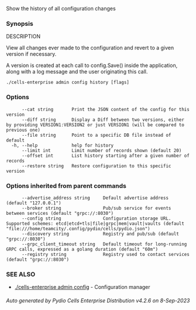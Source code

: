 Show the history of all configuration changes

### Synopsis


DESCRIPTION

  View all changes ever made to the configuration and revert to a given version if necessary.

  A version is created at each call to config.Save() inside the application, along with a log message
  and the user originating this call.


```
./cells-enterprise admin config history [flags]
```

### Options

```
      --cat string       Print the JSON content of the config for this version
      --diff string      Display a Diff between two versions, either by providing VERSION1:VERSION2 or just VERSION1 (will be compared to previous one)
      --file string      Point to a specific DB file instead of default
  -h, --help             help for history
      --limit int        Limit number of records shown (default 20)
      --offset int       List history starting after a given number of records
      --restore string   Restore configuration to this specific version
```

### Options inherited from parent commands

```
      --advertise_address string     Default advertise address (default "127.0.0.1")
      --broker string                Pub/sub service for events between services (default "grpc://:8030")
      --config string                Configuration storage URL. Supported schemes: etcd|etcd+tls|file|grpc|mem|vault|vaults (default "file:///home/teamcity/.config/pydio/cells/pydio.json")
      --discovery string             Registry and pub/sub (default "grpc://:8030")
      --grpc_client_timeout string   Default timeout for long-running GRPC calls, expressed as a golang duration (default "60m")
      --registry string              Registry used to contact services (default "grpc://:8030")
```

### SEE ALSO

* [./cells-enterprise admin config](./cells-enterprise-admin-config)	 - Configuration manager

###### Auto generated by Pydio Cells Enterprise Distribution v4.2.6 on 8-Sep-2023
